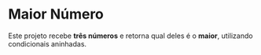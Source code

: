 # Maior Número

Este projeto recebe **três números** e retorna qual deles é o **maior**, utilizando condicionais aninhadas.